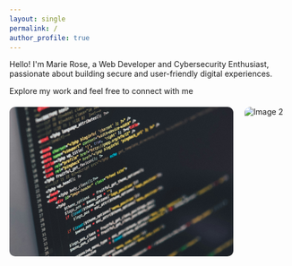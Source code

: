 ```yaml
---
layout: single
permalink: /
author_profile: true
---
```

Hello! 
I'm Marie Rose, a Web Developer and Cybersecurity Enthusiast, passionate about building secure and user-friendly digital experiences.  

Explore my work and feel free to connect with me

<div style="display: flex; justify-content: center; gap: 20px; margin-top: 20px;">
  <img src="assets/images/img1.jpg" alt="Image 1" width="400" style="border-radius: 10px;">
  <img src="assets/images/img2.jpg" alt="Image 2" width="400" style="border-radius: 10px;">
</div>



